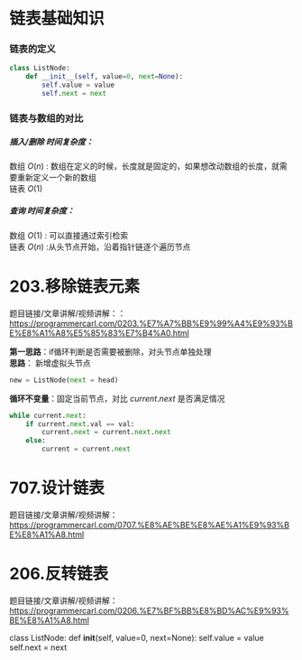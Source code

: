 # 链表基础知识
### 链表的定义
```Python
class ListNode:
    def __init__(self, value=0, next=None):
        self.value = value
        self.next = next
```
### 链表与数组的对比
##### 插入/删除 时间复杂度： 
数组 $O(n)$ : 数组在定义的时候，长度就是固定的，如果想改动数组的长度，就需要重新定义一个新的数组  
链表 $O(1)$   
##### 查询 时间复杂度：  
数组 $O(1)$ : 可以直接通过索引检索  
链表 $O(n)$ :从头节点开始，沿着指针链逐个遍历节点  

# 203.移除链表元素  

题目链接/文章讲解/视频讲解：：https://programmercarl.com/0203.%E7%A7%BB%E9%99%A4%E9%93%BE%E8%A1%A8%E5%85%83%E7%B4%A0.html  

**第一思路**：if循环判断是否需要被删除，对头节点单独处理  
**思路**： 新增虚拟头节点
```Python
new = ListNode(next = head)
```
**循环不变量**：固定当前节点，对比 $current.next$ 是否满足情况  
```Python
while current.next:
    if current.next.val == val:
        current.next = current.next.next
    else:
        current = current.next
```


 # 707.设计链表  

题目链接/文章讲解/视频讲解：https://programmercarl.com/0707.%E8%AE%BE%E8%AE%A1%E9%93%BE%E8%A1%A8.html  


 #  206.反转链表 

题目链接/文章讲解/视频讲解：https://programmercarl.com/0206.%E7%BF%BB%E8%BD%AC%E9%93%BE%E8%A1%A8.html 


class ListNode:
    def __init__(self, value=0, next=None):
        self.value = value
        self.next = next
